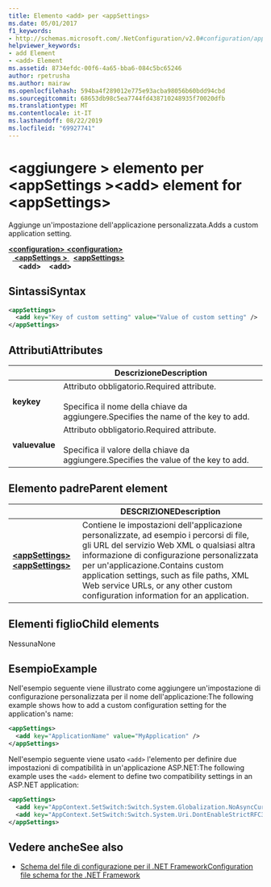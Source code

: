 ```yaml
---
title: Elemento <add> per <appSettings>
ms.date: 05/01/2017
f1_keywords:
- http://schemas.microsoft.com/.NetConfiguration/v2.0#configuration/appSettings/add
helpviewer_keywords:
- add Element
- <add> Element
ms.assetid: 8734efdc-00f6-4a65-bba6-084c5bc65246
author: rpetrusha
ms.author: mairaw
ms.openlocfilehash: 594ba4f289012e775e93acba98056b60bdd94cbd
ms.sourcegitcommit: 68653db98c5ea7744fd438710248935f70020dfb
ms.translationtype: MT
ms.contentlocale: it-IT
ms.lasthandoff: 08/22/2019
ms.locfileid: "69927741"
---
```

# <a name="add-element-for-appsettings"></a><span data-ttu-id="ba3c3-102">\<aggiungere > elemento per \<appSettings ></span><span class="sxs-lookup"><span data-stu-id="ba3c3-102">\<add> element for \<appSettings></span></span>

<span data-ttu-id="ba3c3-103">Aggiunge un'impostazione dell'applicazione personalizzata.</span><span class="sxs-lookup"><span data-stu-id="ba3c3-103">Adds a custom application setting.</span></span>

<span data-ttu-id="ba3c3-104">[ **\<configuration>** ](../configuration-element.md) </span><span class="sxs-lookup"><span data-stu-id="ba3c3-104">[**\<configuration>**](../configuration-element.md) </span></span>  
<span data-ttu-id="ba3c3-105">&nbsp;&nbsp;[ **\<appSettings >** ](appsettings-element-for-configuration.md) </span><span class="sxs-lookup"><span data-stu-id="ba3c3-105">&nbsp;&nbsp;[**\<appSettings>**](appsettings-element-for-configuration.md) </span></span>  
<span data-ttu-id="ba3c3-106">&nbsp;&nbsp;&nbsp;&nbsp; **\<add>**</span><span class="sxs-lookup"><span data-stu-id="ba3c3-106">&nbsp;&nbsp;&nbsp;&nbsp;**\<add>**</span></span>

## <a name="syntax"></a><span data-ttu-id="ba3c3-107">Sintassi</span><span class="sxs-lookup"><span data-stu-id="ba3c3-107">Syntax</span></span>

```xml
<appSettings>
  <add key="Key of custom setting" value="Value of custom setting" />
</appSettings>
```

## <a name="attributes"></a><span data-ttu-id="ba3c3-108">Attributi</span><span class="sxs-lookup"><span data-stu-id="ba3c3-108">Attributes</span></span>

|           | <span data-ttu-id="ba3c3-109">Descrizione</span><span class="sxs-lookup"><span data-stu-id="ba3c3-109">Description</span></span> |
| --------- | ----------- |
| <span data-ttu-id="ba3c3-110">**key**</span><span class="sxs-lookup"><span data-stu-id="ba3c3-110">**key**</span></span>   | <span data-ttu-id="ba3c3-111">Attributo obbligatorio.</span><span class="sxs-lookup"><span data-stu-id="ba3c3-111">Required attribute.</span></span><br><br><span data-ttu-id="ba3c3-112">Specifica il nome della chiave da aggiungere.</span><span class="sxs-lookup"><span data-stu-id="ba3c3-112">Specifies the name of the key to add.</span></span> |
| <span data-ttu-id="ba3c3-113">**value**</span><span class="sxs-lookup"><span data-stu-id="ba3c3-113">**value**</span></span> | <span data-ttu-id="ba3c3-114">Attributo obbligatorio.</span><span class="sxs-lookup"><span data-stu-id="ba3c3-114">Required attribute.</span></span><br><br><span data-ttu-id="ba3c3-115">Specifica il valore della chiave da aggiungere.</span><span class="sxs-lookup"><span data-stu-id="ba3c3-115">Specifies the value of the key to add.</span></span> |

## <a name="parent-element"></a><span data-ttu-id="ba3c3-116">Elemento padre</span><span class="sxs-lookup"><span data-stu-id="ba3c3-116">Parent element</span></span>

|     | <span data-ttu-id="ba3c3-117">DESCRIZIONE</span><span class="sxs-lookup"><span data-stu-id="ba3c3-117">Description</span></span> |
| --- | ----------- |
| [<span data-ttu-id="ba3c3-118"> **\<appSettings>** </span><span class="sxs-lookup"><span data-stu-id="ba3c3-118">**\<appSettings>**</span></span>](appsettings-element-for-configuration.md) | <span data-ttu-id="ba3c3-119">Contiene le impostazioni dell'applicazione personalizzate, ad esempio i percorsi di file, gli URL del servizio Web XML o qualsiasi altra informazione di configurazione personalizzata per un'applicazione.</span><span class="sxs-lookup"><span data-stu-id="ba3c3-119">Contains custom application settings, such as file paths, XML Web service URLs, or any other custom configuration information for an application.</span></span> |

## <a name="child-elements"></a><span data-ttu-id="ba3c3-120">Elementi figlio</span><span class="sxs-lookup"><span data-stu-id="ba3c3-120">Child elements</span></span>

<span data-ttu-id="ba3c3-121">Nessuna</span><span class="sxs-lookup"><span data-stu-id="ba3c3-121">None</span></span>

## <a name="example"></a><span data-ttu-id="ba3c3-122">Esempio</span><span class="sxs-lookup"><span data-stu-id="ba3c3-122">Example</span></span>

<span data-ttu-id="ba3c3-123">Nell'esempio seguente viene illustrato come aggiungere un'impostazione di configurazione personalizzata per il nome dell'applicazione:</span><span class="sxs-lookup"><span data-stu-id="ba3c3-123">The following example shows how to add a custom configuration setting for the application's name:</span></span>

```xml
<appSettings>
  <add key="ApplicationName" value="MyApplication" />
</appSettings>
```

<span data-ttu-id="ba3c3-124">Nell'esempio seguente viene usato `<add>` l'elemento per definire due impostazioni di compatibilità in un'applicazione ASP.NET:</span><span class="sxs-lookup"><span data-stu-id="ba3c3-124">The following example uses the `<add>` element to define two compatibility settings in an ASP.NET application:</span></span>

```xml
<appSettings>
  <add key="AppContext.SetSwitch:Switch.System.Globalization.NoAsyncCurrentCulture" value="true" />
  <add key="AppContext.SetSwitch:Switch.System.Uri.DontEnableStrictRFC3986ReservedCharacterSets" value="true" />
</appSettings>
```

## <a name="see-also"></a><span data-ttu-id="ba3c3-125">Vedere anche</span><span class="sxs-lookup"><span data-stu-id="ba3c3-125">See also</span></span>

- [<span data-ttu-id="ba3c3-126">Schema del file di configurazione per il .NET Framework</span><span class="sxs-lookup"><span data-stu-id="ba3c3-126">Configuration file schema for the .NET Framework</span></span>](../index.md)
